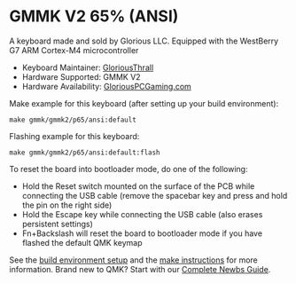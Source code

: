 # GMMK V2 65% (ANSI)

A keyboard made and sold by Glorious LLC. Equipped with the WestBerry G7 ARM Cortex-M4 microcontroller

* Keyboard Maintainer: [GloriousThrall](https://github.com/GloriousThrall)
* Hardware Supported: GMMK V2
* Hardware Availability: [GloriousPCGaming.com](https://www.pcgamingrace.com)

Make example for this keyboard (after setting up your build environment):

    make gmmk/gmmk2/p65/ansi:default

Flashing example for this keyboard:

    make gmmk/gmmk2/p65/ansi:default:flash

To reset the board into bootloader mode, do one of the following:

* Hold the Reset switch mounted on the surface of the PCB while connecting the USB cable (remove the spacebar key and press and hold the pin on the right side)
* Hold the Escape key while connecting the USB cable (also erases persistent settings)
* Fn+Backslash will reset the board to bootloader mode if you have flashed the default QMK keymap

See the [build environment setup](https://docs.qmk.fm/#/getting_started_build_tools) and the [make instructions](https://docs.qmk.fm/#/getting_started_make_guide) for more information. Brand new to QMK? Start with our [Complete Newbs Guide](https://docs.qmk.fm/#/newbs).
